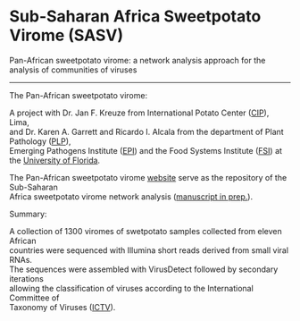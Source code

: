 # Sub-Saharan Africa Sweetpotato Virome (SASV)

Pan-African sweetpotato virome: a network analysis approach for the analysis of communities of viruses

------------------------------------------------------------------------------------------------------

The Pan-African sweetpotato virome:

A project with Dr. Jan F. Kreuze from International Potato Center ([CIP](https://cipotato.org/)), Lima, \
and Dr. Karen A. Garrett and Ricardo I. Alcala from the department of Plant Pathology ([PLP](https://plantpath.ifas.ufl.edu/)), \
Emerging Pathogens Institute ([EPI](https://epi.ufl.edu/)) and the Food Systems Institute ([FSI](https://foodsystems.ifas.ufl.edu/)) at the [University of Florida](http://www.ufl.edu/).

The Pan-African sweetpotato virome [website](http://bioinfo.bti.cornell.edu/virome/index) serve as the repository of the Sub-Saharan\
Africa sweetpotato virome network analysis ([manuscript in prep.](http://www.pending.org)).

Summary:

A collection of 1300 viromes of swetpotato samples collected from eleven African\
countries were sequenced with Illumina short reads derived from small viral RNAs.\
The sequences were assembled with VirusDetect followed by secondary iterations\
allowing the classification of viruses according to the International Committee of \
Taxonomy of Viruses ([ICTV](https://talk.ictvonline.org/)).
